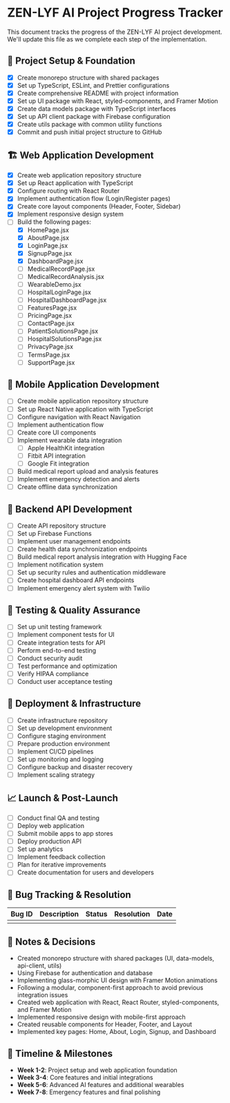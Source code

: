 # ZEN-LYF AI Project Progress Tracker

This document tracks the progress of the ZEN-LYF AI project development. We'll update this file as we complete each step of the implementation.

## 🚀 Project Setup & Foundation

- [x] Create monorepo structure with shared packages
- [x] Set up TypeScript, ESLint, and Prettier configurations
- [x] Create comprehensive README with project information
- [x] Set up UI package with React, styled-components, and Framer Motion
- [x] Create data models package with TypeScript interfaces
- [x] Set up API client package with Firebase configuration
- [x] Create utils package with common utility functions
- [x] Commit and push initial project structure to GitHub

## 🏗️ Web Application Development

- [x] Create web application repository structure
- [x] Set up React application with TypeScript
- [x] Configure routing with React Router
- [x] Implement authentication flow (Login/Register pages)
- [x] Create core layout components (Header, Footer, Sidebar)
- [x] Implement responsive design system
- [ ] Build the following pages:
  - [x] HomePage.jsx
  - [x] AboutPage.jsx
  - [x] LoginPage.jsx
  - [x] SignupPage.jsx
  - [x] DashboardPage.jsx
  - [ ] MedicalRecordPage.jsx
  - [ ] MedicalRecordAnalysis.jsx
  - [ ] WearableDemo.jsx
  - [ ] HospitalLoginPage.jsx
  - [ ] HospitalDashboardPage.jsx
  - [ ] FeaturesPage.jsx
  - [ ] PricingPage.jsx
  - [ ] ContactPage.jsx
  - [ ] PatientSolutionsPage.jsx
  - [ ] HospitalSolutionsPage.jsx
  - [ ] PrivacyPage.jsx
  - [ ] TermsPage.jsx
  - [ ] SupportPage.jsx

## 📱 Mobile Application Development

- [ ] Create mobile application repository structure
- [ ] Set up React Native application with TypeScript
- [ ] Configure navigation with React Navigation
- [ ] Implement authentication flow
- [ ] Create core UI components
- [ ] Implement wearable data integration
  - [ ] Apple HealthKit integration
  - [ ] Fitbit API integration
  - [ ] Google Fit integration
- [ ] Build medical report upload and analysis features
- [ ] Implement emergency detection and alerts
- [ ] Create offline data synchronization

## 🔧 Backend API Development

- [ ] Create API repository structure
- [ ] Set up Firebase Functions
- [ ] Implement user management endpoints
- [ ] Create health data synchronization endpoints
- [ ] Build medical report analysis integration with Hugging Face
- [ ] Implement notification system
- [ ] Set up security rules and authentication middleware
- [ ] Create hospital dashboard API endpoints
- [ ] Implement emergency alert system with Twilio

## 🧪 Testing & Quality Assurance

- [ ] Set up unit testing framework
- [ ] Implement component tests for UI
- [ ] Create integration tests for API
- [ ] Perform end-to-end testing
- [ ] Conduct security audit
- [ ] Test performance and optimization
- [ ] Verify HIPAA compliance
- [ ] Conduct user acceptance testing

## 🚢 Deployment & Infrastructure

- [ ] Create infrastructure repository
- [ ] Set up development environment
- [ ] Configure staging environment
- [ ] Prepare production environment
- [ ] Implement CI/CD pipelines
- [ ] Set up monitoring and logging
- [ ] Configure backup and disaster recovery
- [ ] Implement scaling strategy

## 📈 Launch & Post-Launch

- [ ] Conduct final QA and testing
- [ ] Deploy web application
- [ ] Submit mobile apps to app stores
- [ ] Deploy production API
- [ ] Set up analytics
- [ ] Implement feedback collection
- [ ] Plan for iterative improvements
- [ ] Create documentation for users and developers

## 🐛 Bug Tracking & Resolution

| Bug ID | Description | Status | Resolution | Date |
|--------|-------------|--------|------------|------|
| | | | | |

## 📝 Notes & Decisions

- Created monorepo structure with shared packages (UI, data-models, api-client, utils)
- Using Firebase for authentication and database
- Implementing glass-morphic UI design with Framer Motion animations
- Following a modular, component-first approach to avoid previous integration issues
- Created web application with React, React Router, styled-components, and Framer Motion
- Implemented responsive design with mobile-first approach
- Created reusable components for Header, Footer, and Layout
- Implemented key pages: Home, About, Login, Signup, and Dashboard

## 📅 Timeline & Milestones

- **Week 1-2**: Project setup and web application foundation
- **Week 3-4**: Core features and initial integrations
- **Week 5-6**: Advanced AI features and additional wearables
- **Week 7-8**: Emergency features and final polishing 
